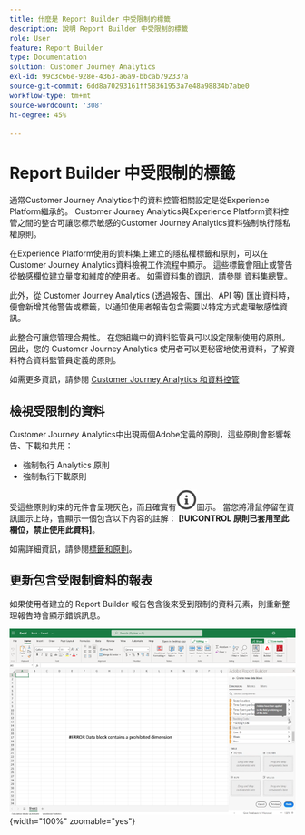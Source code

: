 ```yaml
---
title: 什麼是 Report Builder 中受限制的標籤
description: 說明 Report Builder 中受限制的標籤
role: User
feature: Report Builder
type: Documentation
solution: Customer Journey Analytics
exl-id: 99c3c66e-928e-4363-a6a9-bbcab792337a
source-git-commit: 6dd8a70293161ff58361953a7e48a98834b7abe0
workflow-type: tm+mt
source-wordcount: '308'
ht-degree: 45%

---
```


# Report Builder 中受限制的標籤

通常Customer Journey Analytics中的資料控管相關設定是從Experience Platform繼承的。 Customer Journey Analytics與Experience Platform資料控管之間的整合可讓您標示敏感的Customer Journey Analytics資料強制執行隱私權原則。

在Experience Platform使用的資料集上建立的隱私權標籤和原則，可以在Customer Journey Analytics資料檢視工作流程中顯示。 這些標籤會阻止或警告從敏感欄位建立量度和維度的使用者。 如需資料集的資訊，請參閱 [資料集總覽](https://experienceleague.adobe.com/en/docs/experience-platform/catalog/datasets/overview)。

此外，從 Customer Journey Analytics (透過報告、匯出、API 等) 匯出資料時，便會新增其他警告或標籤，以通知使用者報告包含需要以特定方式處理敏感性資訊。

此整合可讓您管理合規性。 在您組織中的資料監管員可以設定限制使用的原則。因此，您的 Customer Journey Analytics 使用者可以更秘密地使用資料，了解資料符合資料監管員定義的原則。

如需更多資訊，請參閱 [Customer Journey Analytics 和資料控管](https://experienceleague.adobe.com/en/docs/analytics-platform/using/cja-privacy/privacy-overview)

## 檢視受限制的資料

Customer Journey Analytics中出現兩個Adobe定義的原則，這些原則會影響報告、下載和共用：

* 強制執行 Analytics 原則
* 強制執行下載原則

受這些原則約束的元件會呈現灰色，而且確實有![資訊大綱](/help/assets/icons/InfoOutline.svg)圖示。 當您將滑鼠停留在資訊圖示上時，會顯示一個包含以下內容的註解： **[!UICONTROL 原則已套用至此欄位，禁止使用此資料]**。

如需詳細資訊，請參閱[標籤和原則](https://experienceleague.adobe.com/en/docs/analytics-platform/using/cja-dataviews/data-governance)。

<!--

![The policy note indicating prohibited use of data.](assets/rb-restricted-label.png){zoomable="yes"}
-->

## 更新包含受限制資料的報表

如果使用者建立的 Report Builder 報告包含後來受到限制的資料元素，則重新整理報告時會顯示錯誤訊息。

![資料元素稍後受到限制後所顯示的錯誤訊息。](assets/error-restricted-data.png){width="100%" zoomable="yes"}

